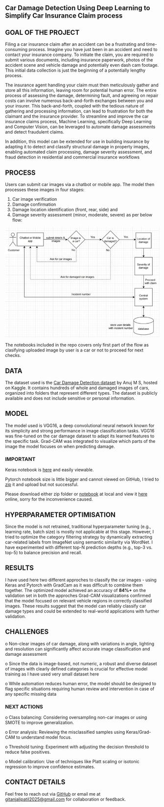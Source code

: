 ## Car Damage Detection Using Deep Learning to Simplify Car Insurance Claim process


## GOAL OF THE PROJECT  
Filing a car insurance claim after an accident can be a frustrating and time-consuming process. Imagine you have just been in an accident and need to contact your insurance company. To initiate the claim, you are required to submit various documents, including insurance paperwork, photos of the accident scene and vehicle damage and potentially even dash cam footage. This initial data collection is just the beginning of a potentially lengthy process.

The insurance agent handling your claim must then meticulously gather and store all this information, leaving room for potential human error. The entire process of assessing the damage, determining fault, and agreeing on repair costs can involve numerous back-and-forth exchanges between you and your insurer. 
This back-and-forth, coupled with the tedious nature of gathering and processing information, can lead to frustration for both the claimant and the insurance provider.
To streamline and improve the car insurance claims process, Machine Learning, specifically Deep Learning and Computer Vision, can be leveraged to automate damage assessments and detect fraudulent claims.

In addition, this model can be extended for use in building insurance by adapting it to detect and classify structural damage in property images, enabling automated claim processing, damage severity assessment, and fraud detection in residential and commercial insurance workflows


## PROCESS
Users can submit car images via a chatbot or mobile app. The model then processes these images in four stages: 
1) Car image verification 
2) Damage confirmation 
3) Damage location identification (front, rear, side) and 
4) Damage severity assessment (minor, moderate, severe) as per below flow:
   
![Alt text](workflow.jpg)

The notebooks included in the repo covers only first part of the flow as clasifying uploaded image by user is a car or not to proceed for next checks.


## DATA  
The dataset used is the [Car Damage Detection dataset](https://www.kaggle.com/datasets/anujms/car-damage-detection/data) by Anuj M S, hosted on Kaggle. It contains hundreds of whole and damaged images of cars, organized into folders that represent different types. 
The dataset is publicly available and does not include sensitive or personal information.


## MODEL  
The model used is VGG16, a deep convolutional neural network known for its simplicity and strong performance in image classification tasks. VGG16 was fine-tuned on the car damage dataset to adapt its learned features to the specific task. Grad-CAM was integrated to visualize which parts of the image the model focuses on when predicting damage.

### **IMPORTANT**

Keras notebook is [here](imageiscarornot_using_tfkeras.ipynb) and easily viewable.

Pytorch notebook size is little bigger and cannot viewed on GitHub, I tried to [zip](imageiscarornot_using_pytorchgradcam.zip) it and upload but not successful. 

Please download either zip folder or [notebook](imageiscarornot_using_pytorchgradcam.ipynb) at local and view it [here](https://mybinder.org/v2/gh/gitpatil2025/capstone-IMPAIML-2501/1783ac43ddc29d71fc3445ae376da4b833d83d27?urlpath=lab%2Ftree%2Fimageiscarornot_using_pytorchgradcam.ipynb) online, sorry for the inconvenience caused.


## HYPERPARAMETER OPTIMISATION  
Since the model is not retrained, traditional hyperparameter tuning (e.g., learning rate, batch size) is mostly not applicable at this stage. 
However, I tried to optimize the category filtering strategy by dynamically extracting car-related labels from ImageNet using semantic similarity via WordNet. 
I have experimented with different top-N prediction depths (e.g., top-3 vs. top-5) to balance precision and recall.


## RESULTS  
I have used here two different approches to classify the car images - using Keras and Pytorch with GradCam as it was difficult to combine them together.
The optimized model achieved an accuracy of **84%+** on the validation set in both the approches 
Grad-CAM visualizations confirmed that the model focused on relevant vehicle regions in correctly classified images. These results suggest that the model can reliably classify car damage types and could be extended to real-world applications with further validation.


## CHALLENGES
o	Non-clear images of car damage, along with variations in angle, lighting and resolution can significantly affect accurate image classification and damage assessment

o	Since the data is image-based, not numeric, a robust and diverse dataset of images with clearly defined categories is crucial for effective model training as I have used very small dataset here

o	While automation reduces human error, the model should be designed to flag specific situations requiring human review and intervention in case of any specific missing data


### NEXT ACTIONS
o	Class balancing: Considering oversampling non-car images or using SMOTE to improve generalization.

o	Error analysis: Reviewing the misclassified samples using Keras/Grad-CAM to understand model focus.

o	Threshold tuning: Experiment with adjusting the decision threshold to reduce false positives.

o	Model calibration: Use of techniques like Platt scaling or isotonic regression to improve confidence estimates.

## CONTACT DETAILS

Feel free to reach out via [GitHub](https://github.com/gitpatil2025) or email me at gitanjalipatil2025@gmail.com for collaboration or feedback.


